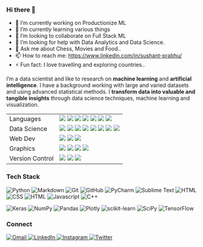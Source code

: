 
### Hi there 👋
- 🔭 I’m currently working on Productionize ML
- 🌱 I’m currently learning various things
- 👯 I’m looking to collaborate on Full Stack ML
- 🤔 I’m looking for help with Data Analytics and Data Science.
- 💬 Ask me about Chess, Movies and Food..
- 📫 How to reach me: https://www.linkedin.com/in/sushant-prabhu/
- ⚡ Fun fact: I love travelling and exploring countries..

<!--
**SUSHANT12PRABHU/SUSHANT12PRABHU** is a ✨ _special_ ✨ repository because its `README.md` (this file) appears on your GitHub profile.

Here are some ideas to get you started:

- 🔭 I’m currently working on Productionize ML
- 🌱 I’m currently learning various things
- 👯 I’m looking to collaborate on Full Stack ML
- 🤔 I’m looking for help with Data Analytics and Data Science.
- 💬 Ask me about Chess, Movies and Food..
- 📫 How to reach me: sushantprabhu120398@gmail.com / Twitter @SP__init__
- 😄 Pronouns: He/Him
- ⚡ Fun fact: I love travelling and exploring countries..
-->

I’m a data scientist and like to research on **machine learning** and **artificial intelligence**. I have a background working with large and varied datasets and using advanced statistical methods. 
I **transform data into valuable and tangible insights** through data science techniques, machine learning and visualization.
<br>

<table>
  <tr>
    <td valign="middle">
      <span>Languages</span>
    </td>
    <td valign="middle">
      <div float="left">
        <img src="https://img.shields.io/badge/Python-%233776AB.svg?&style=for-the-badge&logo=python&logoColor=white"/>
        <img src="https://img.shields.io/badge/R-%23276DC3.svg?&style=for-the-badge&logo=r&logoColor=white"/>
        <img src="https://img.shields.io/badge/C++-%2300599C.svg?&style=for-the-badge&logo=cplusplus&logoColor=white"/>
        <img src="https://img.shields.io/badge/CUDA-%2376B900.svg?&style=for-the-badge&logo=nvidia&logoColor=white"/>
        <img src="https://img.shields.io/badge/Matlab-%23ff800f.svg?&style=for-the-badge&logo=octave&logoColor=white"/>
        <img src="https://img.shields.io/badge/Java-%23007396.svg?&style=for-the-badge&logo=java&logoColor=white"/>
        <img src="https://img.shields.io/badge/SQL-%234169E1.svg?&style=for-the-badge&logo=postgresql&logoColor=white"/>
      </div>
    </td>
  </tr>
  <tr>
    <td valign="middle">
      <span>Data Science</span>
    </td>
    <td valign="middle">
      <div float="left">
        <img src="https://img.shields.io/badge/PyTorch-%23EE4C2C.svg?&style=for-the-badge&logo=pytorch&logoColor=white"/>
        <img src="https://img.shields.io/badge/Tensorflow-%23FF6F00.svg?&style=for-the-badge&logo=tensorflow&logoColor=white"/>
        <img src="https://img.shields.io/badge/Keras-%23D00000.svg?&style=for-the-badge&logo=keras&logoColor=white"/>
        <img src="https://img.shields.io/badge/ScikitLearn-%23F7931E.svg?&style=for-the-badge&logo=scikitlearn&logoColor=white"/>
        <img src="https://img.shields.io/badge/Numpy-%23013243.svg?&style=for-the-badge&logo=numpy&logoColor=white"/>
        <img src="https://img.shields.io/badge/Scipy-%238CAAE6.svg?&style=for-the-badge&logo=scipy&logoColor=white"/>
        <img src="https://img.shields.io/badge/Pandas-%23150458.svg?&style=for-the-badge&logo=pandas&logoColor=white"/>
        <img src="https://img.shields.io/badge/Tidyverse-%23276DC3.svg?&style=for-the-badge&logo=r&logoColor=white"/>
      </div>
    </td>
  </tr>
  <tr>
    <td valign="middle">
      <span>Web Dev</span>
    </td>
    <td valign="middle">
      <div float="left">
        <img src="https://img.shields.io/badge/Javascript-%23F7DF1E.svg?&style=for-the-badge&logo=javascript&logoColor=black"/>
        <img src="https://img.shields.io/badge/React-%2361DAFB.svg?&style=for-the-badge&logo=react&logoColor=black"/>
        <img src="https://img.shields.io/badge/Node-%23339933.svg?&style=for-the-badge&logo=nodedotjs&logoColor=white"/>
      </div>
    </td>
  </tr>
  <tr>
    <td valign="middle">
      <span>Graphics</span>
    </td>
    <td valign="middle">
      <div float="left">
        <img src="https://img.shields.io/badge/AdobeCC-%23FF0000.svg?&style=for-the-badge&logo=adobe&logoColor=white"/>
        <img src="https://img.shields.io/badge/ggplot2-%23276DC3.svg?&style=for-the-badge&logo=r&logoColor=white"/>
        <img src="https://img.shields.io/badge/matplotlib-%23F37626.svg?&style=for-the-badge&logo=python&logoColor=white"/>
        <img src="https://img.shields.io/badge/WebGL-%23990000.svg?&style=for-the-badge&logo=webgl&logoColor=white"/>
      </div>
    </td>
  </tr>
  <tr>
    <td valign="middle">
      <span>Version Control</span>
    </td>
    <td valign="middle">
      <div float="left">
        <img src="https://img.shields.io/badge/git-%23F05033.svg?style=for-the-badge&logo=git&logoColor=white"/>
        <img src="https://img.shields.io/badge/markdown-%23000000.svg?style=for-the-badge&logo=markdown&logoColor=white"/>
        <img src="https://img.shields.io/badge/github-%23121011.svg?style=for-the-badge&logo=github&logoColor=white"/>
      </div>
    </td>
  </tr>
</table>


### Tech Stack 

![Python](https://img.shields.io/badge/python-3670A0?style=for-the-badge&logo=python&logoColor=ffdd54)
![Markdown](https://img.shields.io/badge/markdown-%23000000.svg?style=for-the-badge&logo=markdown&logoColor=white)
![Git](https://img.shields.io/badge/git-%23F05033.svg?style=for-the-badge&logo=git&logoColor=white)
![GitHub](https://img.shields.io/badge/github-%23121011.svg?style=for-the-badge&logo=github&logoColor=white)
![PyCharm](https://img.shields.io/badge/pycharm-143?style=for-the-badge&logo=pycharm&logoColor=black&color=black&labelColor=green)
![Sublime Text](https://img.shields.io/badge/sublime_text-%23575757.svg?style=for-the-badge&logo=sublime-text&logoColor=important)
![HTML](https://img.shields.io/badge/HTML5-E34F26?style=for-the-badge&logo=html5&logoColor=white)
![CSS](https://img.shields.io/badge/CSS3-1572B6?style=for-the-badge&logo=css3&logoColor=white)
![HTML](https://img.shields.io/badge/HTML5-E34F26?style=for-the-badge&logo=html5&logoColor=white)
![Javascript](https://img.shields.io/badge/JavaScript-F7DF1E?style=for-the-badge&logo=javascript&logoColor=black)
![C++](https://img.shields.io/badge/C%2B%2B-00599C?style=for-the-badge&logo=c%2B%2B&logoColor=white)

![Keras](https://img.shields.io/badge/Keras-%23D00000.svg?style=for-the-badge&logo=Keras&logoColor=white)
![NumPy](https://img.shields.io/badge/numpy-%23013243.svg?style=for-the-badge&logo=numpy&logoColor=white)
![Pandas](https://img.shields.io/badge/pandas-%23150458.svg?style=for-the-badge&logo=pandas&logoColor=white)
![Plotly](https://img.shields.io/badge/Plotly-%233F4F75.svg?style=for-the-badge&logo=plotly&logoColor=white)
![scikit-learn](https://img.shields.io/badge/scikit--learn-%23F7931E.svg?style=for-the-badge&logo=scikit-learn&logoColor=white)
![SciPy](https://img.shields.io/badge/SciPy-%230C55A5.svg?style=for-the-badge&logo=scipy&logoColor=%white)
![TensorFlow](https://img.shields.io/badge/TensorFlow-%23FF6F00.svg?style=for-the-badge&logo=TensorFlow&logoColor=white)

### Connect

<a href="mailto:sushantprabhu120398@gmail.com">![Gmail](https://img.shields.io/badge/Gmail-D14836?style=for-the-badge&logo=gmail&logoColor=white)
<a href="https://www.linkedin.com/in/sushant-prabhu/">![LinkedIn](https://img.shields.io/badge/linkedin-%230077B5.svg?style=for-the-badge&logo=linkedin&logoColor=white)
<a href="https://www.instagram.com/_sushantprabhu">![Instagram](https://img.shields.io/badge/Instagram-E4405F?style=for-the-badge&logo=instagram&logoColor=white)
<a href="https://twitter.com/SP__init__">![Twitter](https://img.shields.io/badge/Twitter-1DA1F2?style=for-the-badge&logo=twitter&logoColor=white)
